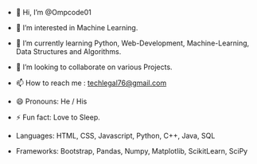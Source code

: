 - 👋 Hi, I’m @Ompcode01
- 👀 I’m interested in Machine Learning.
- 🌱 I’m currently learning Python, Web-Development, Machine-Learning, Data Structures and Algorithms.
- 💞️ I’m looking to collaborate on various Projects.
- 📫 How to reach me : techlegal76@gmail.com
- 😄 Pronouns: He / His
- ⚡ Fun fact: Love to Sleep.

- Languages: HTML, CSS, Javascript, Python, C++, Java, SQL
- Frameworks: Bootstrap, Pandas, Numpy, Matplotlib, ScikitLearn, SciPy


